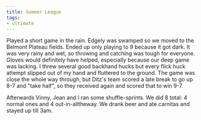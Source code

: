 ```yaml
---
title: Summer League
tags:
- ultimate
---
```


Played a short game in the rain. Edgely was swamped so we moved to the Belmont Plateau fields. Ended up only playing to 9 because it got dark. It was very rainy and wet, so throwing and catching was tough for everyone. Gloves would definitely have helped, especially because our deep game was lacking. I threw several good backhand hucks but every flick huck attempt slipped out of my hand and fluttered to the ground. The game was close the whole way through, but Ditz's team scored a late break to go up 8-7 and "take half", so they received again and scored that to win 9-7.

Afterwards Vinny, Jean and I ran some shuffle-sprints. We did 8 total: 4 normal ones and 4 out-in-alltheway. We drank beer and ate carnitas and stayed up till 3am.
